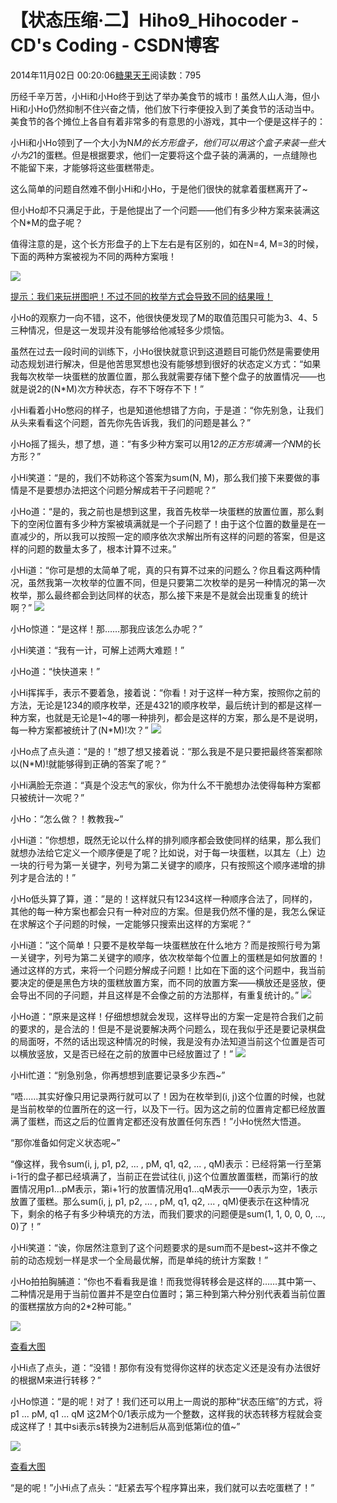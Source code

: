 # 【状态压缩·二】Hiho9_Hihocoder - CD's Coding - CSDN博客





2014年11月02日 00:20:06[糖果天王](https://me.csdn.net/okcd00)阅读数：795









历经千辛万苦，小Hi和小Ho终于到达了举办美食节的城市！虽然人山人海，但小Hi和小Ho仍然抑制不住兴奋之情，他们放下行李便投入到了美食节的活动当中。美食节的各个摊位上各自有着非常多的有意思的小游戏，其中一个便是这样子的：


小Hi和小Ho领到了一个大小为N*M的长方形盘子，他们可以用这个盒子来装一些大小为2*1的蛋糕。但是根据要求，他们一定要将这个盘子装的满满的，一点缝隙也不能留下来，才能够将这些蛋糕带走。


这么简单的问题自然难不倒小Hi和小Ho，于是他们很快的就拿着蛋糕离开了~


但小Ho却不只满足于此，于是他提出了一个问题——他们有多少种方案来装满这个N*M的盘子呢？


值得注意的是，这个长方形盘子的上下左右是有区别的，如在N=4, M=3的时候，下面的两种方案被视为不同的两种方案哦！

![](http://media.hihocoder.com/problem_images/20140830/14093752441047.jpg)

[提示：我们来玩拼图吧！不过不同的枚举方式会导致不同的结果哦！](http://hihocoder.com/contest/hiho9/problem/1#)




小Ho的观察力一向不错，这不，他很快便发现了M的取值范围只可能为3、4、5三种情况，但是这一发现并没有能够给他减轻多少烦恼。


虽然在过去一段时间的训练下，小Ho很快就意识到这道题目可能仍然是需要使用动态规划进行解决，但是他苦思冥想也没有能够想到很好的状态定义方式：“如果我每次枚举一块蛋糕的放置位置，那么我就需要存储下整个盘子的放置情况——也就是说2的(N*M)次方种状态，存不下呀存不下！”


小Hi看着小Ho憋闷的样子，也是知道他想错了方向，于是道：“你先别急，让我们从头来看看这个问题，首先你先告诉我，我们的问题是甚么？”


小Ho摇了摇头，想了想，道：“有多少种方案可以用1*2的正方形填满一个N*M的长方形？”


小Hi笑道：“是的，我们不妨称这个答案为sum(N, M)，那么我们接下来要做的事情是不是要想办法把这个问题分解成若干子问题呢？”


小Ho道：“是的，我之前也是想到这里，我首先枚举一块蛋糕的放置位置，那么剩下的空闲位置有多少种方案被填满就是一个子问题了！由于这个位置的数量是在一直减少的，所以我可以按照一定的顺序依次求解出所有这样的问题的答案，但是这样的问题的数量太多了，根本计算不过来。”


小Hi道：“你可是想的太简单了呢，真的只有算不过来的问题么？你且看这两种情况，虽然我第一次枚举的位置不同，但是只要第二次枚举的是另一种情况的第一次枚举，那么最终都会到达同样的状态，那么接下来是不是就会出现重复的统计啊？”
![](http://media.hihocoder.com/problem_images/20140830/14093752467467.jpg)

小Ho惊道：“是这样！那……那我应该怎么办呢？”


小Hi笑道：“我有一计，可解上述两大难题！”


小Ho道：“快快道来！”


小Hi挥挥手，表示不要着急，接着说：“你看！对于这样一种方案，按照你之前的方法，无论是1234的顺序枚举，还是4321的顺序枚举，最后统计到的都是这样一种方案，也就是无论是1~4的哪一种排列，都会是这样的方案，那么是不是说明，每一种方案都被统计了(N*M)!次？”
![](http://media.hihocoder.com/problem_images/20140830/14093752442093.jpg)

小Ho点了点头道：“是的！”想了想又接着说：“那么我是不是只要把最终答案都除以(N*M)!就能够得到正确的答案了呢？”


小Hi满脸无奈道：“真是个没志气的家伙，你为什么不干脆想办法使得每种方案都只被统计一次呢？”


小Ho：“怎么做？！教教我~”


小Hi道：”你想想，既然无论以什么样的排列顺序都会致使同样的结果，那么我们就想办法给它定义一个顺序便是了呢？比如说，对于每一块蛋糕，以其左（上）边一块的行号为第一关键字，列号为第二关键字的顺序，只有按照这个顺序递增的排列才是合法的！”


小Ho低头算了算，道：”是的！这样就只有1234这样一种顺序合法了，同样的，其他的每一种方案也都会只有一种对应的方案。但是我仍然不懂的是，我怎么保证在求解这个子问题的时候，一定能够只搜索出这样的方案呢？“


小Hi道：”这个简单！只要不是枚举每一块蛋糕放在什么地方？而是按照行号为第一关键字，列号为第二关键字的顺序，依次枚举每个位置上的蛋糕是如何放置的！通过这样的方式，来将一个问题分解成子问题！比如在下面的这个问题中，我当前要决定的便是黑色方块的蛋糕放置方案，而不同的放置方案——横放还是竖放，便会导出不同的子问题，并且这样是不会像之前的方法那样，有重复统计的。”
![](http://media.hihocoder.com/problem_images/20140830/14093752459041.jpg)

小Ho道：“原来是这样！仔细想想就会发现，这样导出的方案一定是符合我们之前的要求的，是合法的！但是不是说要解决两个问题么，现在我似乎还是要记录棋盘的局面呀，不然的话出现这种情况的时候，我是没有办法知道当前这个位置是否可以横放竖放，又是否已经在之前的放置中已经放置过了！”
![](http://media.hihocoder.com/problem_images/20140830/14093752462331.jpg)

小Hi忙道：“别急别急，你再想想到底要记录多少东西~”


“唔……其实好像只用记录两行就可以了！因为在枚举到(i, j)这个位置的时候，也就是当前枚举的位置所在的这一行，以及下一行。因为这之前的位置肯定都已经放置满了蛋糕，而这之后的位置肯定都还没有放置任何东西！”小Ho恍然大悟道。


“那你准备如何定义状态呢~”


“像这样，我令sum(i, j, p1, p2, ... , pM, q1, q2, ... , qM)表示：已经将第一行至第i-1行的盘子都已经填满了，当前正在尝试往(i, j)这个位置放置蛋糕，而第i行的放置情况用p1...pM表示，第i+1行的放置情况用q1...qM表示——0表示为空，1表示放置了蛋糕。那么sum(i, j, p1, p2, ... , pM, q1, q2, ... , qM)便表示在这种情况下，剩余的格子有多少种填充的方法，而我们要求的问题便是sum(1, 1, 0, 0, 0,
 ..., 0)了！”


小Hi笑道：“诶，你居然注意到了这个问题要求的是sum而不是best~这并不像之前的动态规划一样是求一个全局最优解，而是单纯的统计方案数！”


小Ho拍拍胸脯道：“你也不看看我是谁！而我觉得转移会是这样的……其中第一、二种情况是用于当前位置并不是空白位置时；第三种到第六种分别代表着当前位置的蛋糕摆放方向的2*2种可能。”

![](http://media.hihocoder.com/problem_images/20140830/3.jpg)

[查看大图](http://media.hihocoder.com/problem_images/20140830/3.jpg)


小Hi点了点头，道：“没错！那你有没有觉得你这样的状态定义还是没有办法很好的根据M来进行转移？”


小Ho惊道：“是的呢！对了！我们还可以用上一周说的那种“状态压缩”的方式，将p1 ... pM, q1 ... qM 这2M个0/1表示成为一个整数，这样我的状态转移方程就会变成这样了！其中si表示s转换为2进制后从高到低第i位的值~”

![](http://media.hihocoder.com/problem_images/20140830/14093752481581.jpg)


[查看大图](http://media.hihocoder.com/problem_images/20140830/14093752481581.jpg)


“是的呢！”小Hi点了点头：“赶紧去写个程序算出来，我们就可以去吃蛋糕了！”




